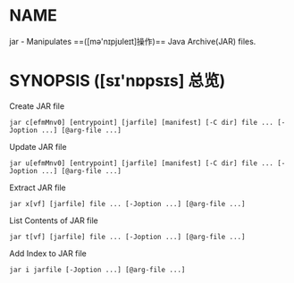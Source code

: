 # NAME

jar - Manipulates ==([mə'nɪpjʊleɪt]操作)== Java Archive(JAR) files.

# SYNOPSIS ([sɪ'nɒpsɪs] 总览)

Create JAR file

```jar c[efmMnv0] [entrypoint] [jarfile] [manifest] [-C dir] file ... [-Joption ...] [@arg-file ...]```

Update JAR file

```jar u[efmMnv0] [entrypoint] [jarfile] [manifest] [-C dir] file ... [-Joption ...] [@arg-file ...]```

Extract JAR file

```jar x[vf] [jarfile] file ... [-Joption ...] [@arg-file ...]```

List Contents of JAR file

```jar t[vf] [jarfile] file ... [-Joption ...] [@arg-file ...]```

Add Index to JAR file

```jar i jarfile [-Joption ...] [@arg-file ...]```

